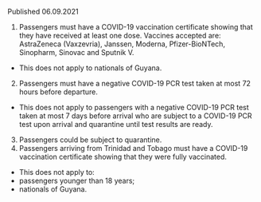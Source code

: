 Published 06.09.2021
1. Passengers must have a COVID-19 vaccination certificate showing that they have received at least one dose. Vaccines accepted are: AstraZeneca (Vaxzevria), Janssen, Moderna, Pfizer-BioNTech, Sinopharm, Sinovac and Sputnik V.
- This does not apply to nationals of Guyana.
2. Passengers must have a negative COVID-19 PCR test taken at most 72 hours before departure.
- This does not apply to passengers with a negative COVID-19 PCR test taken at most 7 days before arrival who are subject to a COVID-19 PCR test upon arrival and quarantine until test results are ready.
3. Passengers could be subject to quarantine.
4. Passengers arriving from Trinidad and Tobago must have a COVID-19 vaccination certificate showing that they were fully vaccinated.
- This does not apply to:
- passengers younger than 18 years;
- nationals of Guyana.
